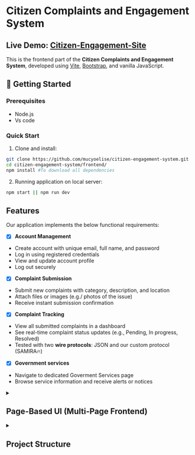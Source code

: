 # Citizen Complaints and Engagement System
## Live Demo: [Citizen-Engagement-Site](https://deploy-preview-4--citizen-engagement-site.netlify.app/)
This is the frontend part of the **Citizen Complaints and Engagement System**, developed using [Vite](https://vitejs.dev/), [Bootstrap](https://getbootstrap.com/), and vanilla JavaScript.

<h2>🚀 Getting Started</h2>

### Prerequisites

- Node.js
- Vs code

### Quick Start

1. Clone and install:

```bash
git clone https://github.com/mucyoelise/citizen-engagement-system.git
cd citizen-engagement-system/frontend/
npm install #To download all dependencies
```

2. Running application on local server:

```bash
npm start || npm run dev
```

<summary><h2>Features</h2></summary>

Our application implements the below functional requirements:

- [x] **Account Management**

- Create account with unique email, full name, and password
- Log in using registered credentials
- View and update account profile
- Log out securely

- [x] **Complaint Submission**

- Submit new complaints with category, description, and location
- Attach files or images (e.g./ photos of the issue)
- Receive instant submission confirmation

- [x] **Complaint Tracking**

- View all submitted complaints in a dashboard
- See real-time complaint status updates (e.g., Pending, In progress, Resolved)
- Tested with two **wire protocols**: JSON and our custom protocol (SAMIRA🔥)

- [x] **Government services**

- Navigate to dedicated Goverment Services page
- Browse service information and receive alerts or notices

</details>

<details>
  <summary><h2>Page-Based UI (Multi-Page Frontend)</h2></summary>

Our pages is organized for easy navigation:

[x] **Individual pages for:**

- Login: For signing in with existing accounts
- Register: For new people wants to create account
- Submit Complaint: The page for submitting complaints or suggestion
- Track Complaint: The page for tracking your request/complaints.
- Government services: The page for checking current govern services


</details>

<details>
<summary><h2>Project Structure</h2></summary>

```bash
├── backend/
├── frontend/
│   ├── src/ # Vite source directory
│   │   ├── index.html/ # Main landing page
│   │   └── pages/
│   │   │   ├── login.html
│   │   │   ├── register.html
│   │   │   ├── submitComplaint.html
│   │   │   └── trackComplaint.html
│   │   │   └── govServices.html
│   │   ├── js/ # Javascript files
│   │   └── img/ #Images and assets
│   │   └── scss/ #SCSS styles
│   ├── .gitignore
│   ├── package.json
│   ├── package-lock.json
│   ├── vite.config.js
